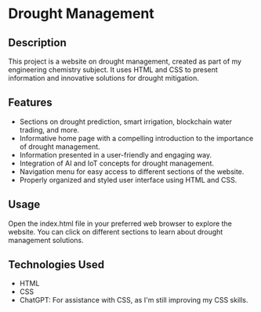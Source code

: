 # Drought Management

## Description
This project is a website on drought management, created as part of my engineering chemistry subject. It uses HTML and CSS to present information and innovative solutions for drought mitigation.

## Features
- Sections on drought prediction, smart irrigation, blockchain water trading, and more.
- Informative home page with a compelling introduction to the importance of drought management.
- Information presented in a user-friendly and engaging way.
- Integration of AI and IoT concepts for drought management.
- Navigation menu for easy access to different sections of the website.
- Properly organized and styled user interface using HTML and CSS.

## Usage
Open the index.html file in your preferred web browser to explore the website. You can click on different sections to learn about drought management solutions.

## Technologies Used
- HTML
- CSS
- ChatGPT: For assistance with CSS, as I'm still improving my CSS skills.

